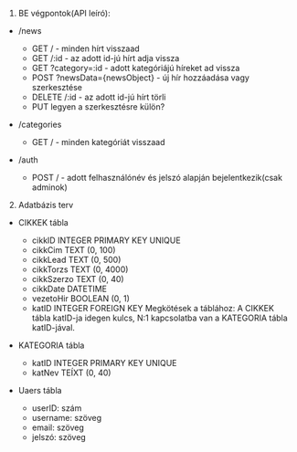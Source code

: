 1. BE végpontok(API leíró):

- /news
	- GET / - minden hírt visszaad
	- GET /:id - az adott id-jú hírt adja vissza
	- GET ?category=:id - adott kategóriájú híreket ad vissza
	- POST ?newsData={newsObject} - új hír hozzáadása vagy szerkesztése
	- DELETE /:id - az adott id-jú hírt törli
	- PUT legyen a szerkesztésre külön?
	
- /categories
	- GET / - minden kategóriát visszaad
	
- /auth
	- POST / - adott felhasználónév és jelszó alapján bejelentkezik(csak adminok)


2. Adatbázis terv

 - CIKKEK tábla
   - cikkID INTEGER PRIMARY KEY UNIQUE
   - cikkCim TEXT (0, 100)
   - cikkLead TEXT (0, 500)
   - cikkTorzs TEXT (0, 4000)
   - cikkSzerzo TEXT (0, 40)
   - cikkDate DATETIME
   - vezetoHir BOOLEAN (0, 1)
   - katID INTEGER FOREIGN KEY
    Megkötések a táblához:
    A CIKKEK tábla katID-ja idegen kulcs, N:1 kapcsolatba van a KATEGORIA tábla katID-jával. 

 - KATEGORIA tábla
    - katID INTEGER PRIMARY KEY UNIQUE
    - katNev TEÍXT (0, 40)

 - Uaers tábla
    - userID: szám
    - username: szöveg
    - email: szöveg
    - jelszó: szöveg